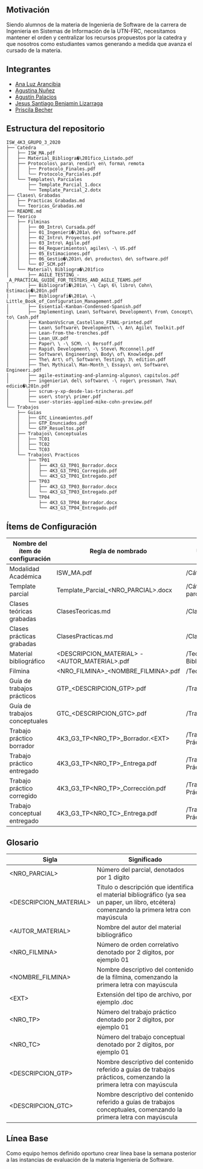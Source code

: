 ## Motivación

Siendo alumnos de la materia de Ingenieria de Software de la carrera de Ingenieria en Sistemas de Información de la UTN-FRC, necesitamos mantener el orden y centralizar los recursos propuestos por la catedra y que nosotros como estudiantes vamos generando a medida que avanza el cursado de la materia.

## Integrantes

- [Ana Luz Arancibia](https://github.com/AnaLuzArancibia "Ana Luz Arancibia")
- [Agustina Nuñez](https://github.com/agustinanunez "Agustina Nuñez")
- [Agustín Palacios](https://github.com/AgustPalacios "Agustín Palacios")
- [Jesus Santiago Benjamin Lizarraga](https://github.com/belizar "Jesus Santiago Benjamin Lizarraga")
- [Priscila Becher](https://github.com/PriscilaBecher "Priscila Becher")

## Estructura del repositorio

```
ISW_4K3_GRUPO_3_2020
├── Catedra
│   ├── ISW_MA.pdf
│   ├── Material_Bibliogra�\201fico_Listado.pdf
│   ├── Protocolos\ para\ rendir\ en\ forma\ remota
│   │   ├── Protocolo_Finales.pdf
│   │   └── Protocolo_Parciales.pdf
│   └── Templates\ Parciales
│       ├── Template_Parcial_1.docx
│       └── Template_Parcial_2.dotx
├── Clases\ Grabadas
│   ├── Practicas_Grabadas.md
│   └── Teoricas_Grabadas.md
├── README.md
├── Teorico
│   ├── Filminas
│   │   ├── 00_Intro\ Cursada.pdf
│   │   ├── 01_Ingenieri�\201a\ de\ software.pdf
│   │   ├── 02_Intro\ Proyectos.pdf
│   │   ├── 03_Intro\ Agile.pdf
│   │   ├── 04_Requerimientos\ agiles\ -\ US.pdf
│   │   ├── 05_Estimaciones.pdf
│   │   ├── 06_Gestio�\201n\ de\ productos\ de\ software.pdf
│   │   └── 07_SCM.pdf
│   └── Material\ Bibliogra�\201fico
│       ├── AGILE_TESTING_-_A_PRACTICAL_GUIDE_FOR_TESTERS_AND_AGILE_TEAMS.pdf
│       ├── Bibliografi�\201a\ -\ Cap\ 6\ libro\ Cohn\ Estimacio�\201n.pdf
│       ├── Bibliografi�\201a\ -\ Little_Book_of_Configuration_Management.pdf
│       ├── Essential-Kanban-Condensed-Spanish.pdf
│       ├── Implementing\ Lean\ Software\ Development\ From\ Concept\ to\ Cash.pdf
│       ├── KanbanVsScrum_Castellano_FINAL-printed.pdf
│       ├── Lean\ Software\ Development\ -\ An\ Agile\ Toolkit.pdf
│       ├── Lean-from-the-trenches.pdf
│       ├── Lean_UX.pdf
│       ├── Paper\ \ -\ SCM\ -\ Bersoff.pdf
│       ├── Rapid\ Development\ -\ Steve\ Mcconnell.pdf
│       ├── Software\ Engineering\ Body\ of\ Knowledge.pdf
│       ├── The\ Art\ of\ Software\ Testing\ 3\ edition.pdf
│       ├── The\ Mythical\ Man-Month_\ Essays\ on\ Software\ Engineeri.pdf
│       ├── agile-estimating-and-planning-algunos\ capitulos.pdf
│       ├── ingenieria\ del\ software\ -\ roger\ pressman\ 7ma\ edicio�\201n.pdf
│       ├── scrum-y-xp-desde-las-trincheras.pdf
│       ├── user\ story\ primer.pdf
│       └── user-stories-applied-mike-cohn-preview.pdf
└── Trabajos
    ├── Guias
    │   ├── GTC_Lineamientos.pdf
    │   ├── GTP_Enunciados.pdf
    │   └── GTP_Resueltos.pdf
    ├── Trabajos\ Conceptuales
    │   ├── TC01
    │   ├── TC02
    │   └── TC03
    └── Trabajos\ Practicos
        ├── TP01
        │   ├── 4K3_G3_TP01_Borrador.docx
        │   ├── 4K3_G3_TP01_Corregido.pdf
        │   └── 4K3_G3_TP01_Entregado.pdf
        ├── TP03
        │   ├── 4K3_G3_TP03_Borrador.docx
        │   └── 4K3_G3_TP03_Entregado.pdf
        └── TP04
            ├── 4K3_G3_TP04_Borrador.docx
            └── 4K3_G3_TP04_Entregado.pdf
```








## Ítems de Configuración

| **Nombre del ítem de configuración** | **Regla de nombrado** | **Ubicación física** | **Tipo de ítem** |
| --- | --- | --- | --- |
| Modalidad Académica | ISW\_MA.pdf | /Cátedra | Cátedra |
| Template parcial | Template\_Parcial\_\<NRO\_PARCIAL\>.docx | /Cátedra/Templates parciales | Cátedra |
| Clases teóricas grabadas | ClasesTeoricas.md | /Clases | Clases |
| Clases prácticas grabadas | ClasesPracticas.md | /Clases | Clases |
| Material bibliográfico | \<DESCRIPCION\_MATERIAL\> - \<AUTOR\_MATERIAL\>.pdf | /Teórico/Material Bibliográfico | Cátedra |
| Filmina | \<NRO\_FILMINA\>\_\<NOMBRE\_FILMINA\>.pdf | /Teórico/Filminas | Cátedra |
| Guía de trabajos prácticos | GTP\_\<DESCRIPCION\_GTP\>.pdf | /Trabajos/Guias | Cátedra |
| Guía de trabajos conceptuales | GTC\_\<DESCRIPCION\_GTC\>.pdf | /Trabajos/Guias | Trabajos |
| Trabajo práctico borrador | 4K3\_G3\_TP\<NRO\_TP\>\_Borrador.\<EXT\> | /Trabajos/Trabajos Prácticos/TP\<NRO\_TP\> | Trabajos |
| Trabajo práctico entregado | 4K3\_G3\_TP\<NRO\_TP\>\_Entrega.pdf | /Trabajos/Trabajos Prácticos/TP\<NRO\_TP\> | Trabajos |
| Trabajo práctico corregido | 4K3\_G3\_TP\<NRO\_TP\>\_Corrección.pdf | /Trabajos/Trabajos Prácticos/TP\<NRO\_TP\> | Trabajos |
| Trabajo conceptual entregado | 4K3\_G3\_TP\<NRO\_TC\>\_Entrega.pdf | /Trabajos/Trabajos Prácticos/TP\<NRO\_TC\> | Trabajos |

## Glosario

| **Sigla** | **Significado** |
| --- | --- |
| \<NRO\_PARCIAL\> | Número del parcial, denotados por 1 dígito |
| \<DESCRIPCION\_MATERIAL\> | Título o descripción que identifica el material bibliográfico (ya sea un paper, un libro, etcétera) comenzando la primera letra con mayúscula |
| \<AUTOR\_MATERIAL\> | Nombre del autor del material bibliográfico |
| \<NRO\_FILMINA\> | Número de orden correlativo denotado por 2 dígitos, por ejemplo 01 |
| \<NOMBRE\_FILMINA\> | Nombre descriptivo del contenido de la filmina, comenzando la primera letra con mayúscula |
| \<EXT\> | Extensión del tipo de archivo, por ejemplo .doc |
| \<NRO\_TP\> | Número del trabajo práctico denotado por 2 dígitos, por ejemplo 01 |
| \<NRO\_TC\> | Número del trabajo conceptual denotado por 2 dígitos, por ejemplo 01 |
| \<DESCRIPCION\_GTP\> | Nombre descriptivo del contenido referido a guías de trabajos prácticos, comenzando la primera letra con mayúscula |
| \<DESCRIPCION\_GTC\> | Nombre descriptivo del contenido referido a guías de trabajos conceptuales, comenzando la primera letra con mayúscula |

## Línea Base

Como equipo hemos definido oportuno crear línea base la semana posterior a las instancias de evaluación de la materia Ingeniería de Software.

